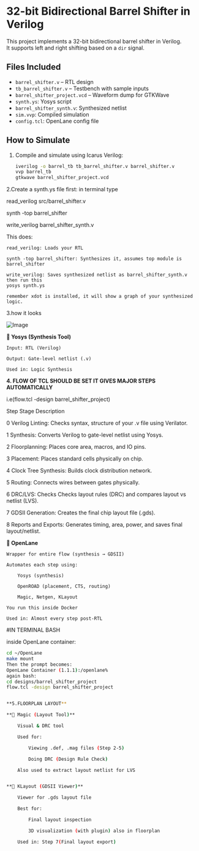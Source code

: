 # 32-bit Bidirectional Barrel Shifter in Verilog

This project implements a 32-bit bidirectional barrel shifter in Verilog.  
It supports left and right shifting based on a `dir` signal.

##  Files Included
- `barrel_shifter.v` – RTL design
- `tb_barrel_shifter.v` – Testbench with sample inputs
- `barrel_shifter_project.vcd` – Waveform dump for GTKWave
- `synth.ys`: Yosys script
- `barrel_shifter_synth.v`: Synthesized netlist
- `sim.vvp`: Compiled simulation
- `config.tcl`: OpenLane config file

## How to Simulate
1. Compile and simulate using Icarus Verilog:
   ```bash
   iverilog -o barrel_tb tb_barrel_shifter.v barrel_shifter.v
   vvp barrel_tb
   gtkwave barrel_shifter_project.vcd
   
2.Create a synth.ys file first:
in terminal type

read_verilog src/barrel_shifter.v

synth -top barrel_shifter

write_verilog barrel_shifter_synth.v

This does:

    read_verilog: Loads your RTL

    synth -top barrel_shifter: Synthesizes it, assumes top module is barrel_shifter

    write_verilog: Saves synthesized netlist as barrel_shifter_synth.v
    then run this
    yosys synth.ys

    remember xdot is installed, it will show a graph of your synthesized logic.
3.how it looks

![Image](https://github.com/user-attachments/assets/e0786237-6c73-4169-9452-96d92b48c54d)

**🔹 Yosys (Synthesis Tool)**

    Input: RTL (Verilog)

    Output: Gate-level netlist (.v)

    Used in: Logic Synthesis 


**4. FLOW OF TCL SHOULD BE SET IT GIVES MAJOR STEPS AUTOMATICALLY**

   
   i.e(flow.tcl -design barrel_shifter_project)
   
Step	Stage	Description

0	Verilog Linting:	Checks syntax, structure of your .v file using Verilator.

1	Synthesis:	Converts Verilog to gate-level netlist using Yosys.

2	Floorplanning:	Places core area, macros, and IO pins.

3	Placement:	Places standard cells physically on chip.

4	Clock Tree Synthesis:	Builds clock distribution network.

5	Routing:	Connects wires between gates physically.

6	DRC/LVS: Checks	Checks layout rules (DRC) and compares layout vs netlist (LVS).

7	GDSII Generation:	Creates the final chip layout file (.gds).

8	Reports and Exports:	Generates timing, area, power, and saves final layout/netlist.

**🔹 OpenLane**

    Wrapper for entire flow (synthesis → GDSII)

    Automates each step using:

        Yosys (synthesis)

        OpenROAD (placement, CTS, routing)

        Magic, Netgen, KLayout

    You run this inside Docker

    Used in: Almost every step post-RTL



#IN TERMINAL BASH

inside OpenLane container:
```bash
cd ~/OpenLane
make mount
Then the prompt becomes:
OpenLane Container (1.1.1):/openlane%
again bash:
cd designs/barrel_shifter_project
flow.tcl -design barrel_shifter_project


**5.FLOORPLAN LAYOUT**

**🔹 Magic (Layout Tool)**

    Visual & DRC tool

    Used for:

        Viewing .def, .mag files (Step 2-5)

        Doing DRC (Design Rule Check)

    Also used to extract layout netlist for LVS


**🔹 KLayout (GDSII Viewer)**

    Viewer for .gds layout file

    Best for:

        Final layout inspection

        3D visualization (with plugin) also in floorplan

    Used in: Step 7(Final layout export)

